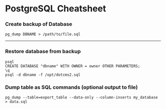 # PostgreSQL Cheatsheet

### Create backup of Database

```
pg_dump DBNAME > /path/to/file.sql
```
---


### Restore database from backup
```
psql
CREATE DATABASE "dbname" WITH OWNER = owner OTHER PARAMETERS;
\q
psql -d dbname -f /opt/dotcms2.sql
```

### Dump table as SQL commands (optional output to file)
```
pg_dump --table=export_table --data-only --column-inserts my_database > data.sql
```